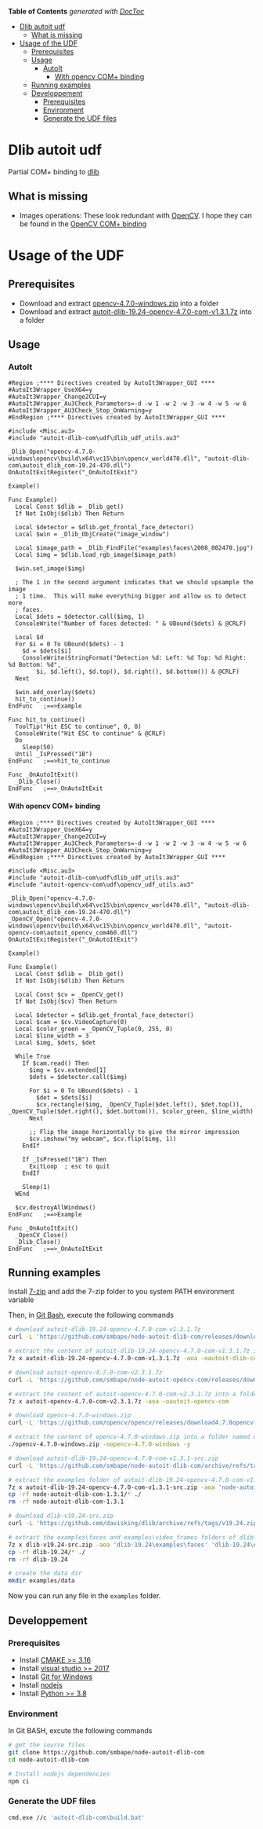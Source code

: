 <!-- START doctoc generated TOC please keep comment here to allow auto update -->
<!-- DON'T EDIT THIS SECTION, INSTEAD RE-RUN doctoc TO UPDATE -->
**Table of Contents**  *generated with [DocToc](https://github.com/thlorenz/doctoc)*

- [Dlib autoit udf](#dlib-autoit-udf)
  - [What is missing](#what-is-missing)
- [Usage of the UDF](#usage-of-the-udf)
  - [Prerequisites](#prerequisites)
  - [Usage](#usage)
    - [AutoIt](#autoit)
      - [With opencv COM+ binding](#with-opencv-com-binding)
  - [Running examples](#running-examples)
  - [Developpement](#developpement)
    - [Prerequisites](#prerequisites-1)
    - [Environment](#environment)
    - [Generate the UDF files](#generate-the-udf-files)

<!-- END doctoc generated TOC please keep comment here to allow auto update -->

# Dlib autoit udf

Partial COM+ binding to [dlib](http://dlib.net/)

## What is missing
  - Images operations: These look redundant with [OpenCV](https://opencv.org/). I hope they can be found in the [OpenCV COM+ binding](https://github.com/smbape/node-autoit-dlib-com)

# Usage of the UDF

## Prerequisites

  - Download and extract [opencv-4.7.0-windows.zip](https://sourceforge.net/projects/opencvlibrary/files4.7.0opencv-4.7.0-windows.zip/download) into a folder
  - Download and extract [autoit-dlib-19.24-opencv-4.7.0-com-v1.3.1.7z](https://github.com/smbape/node-autoit-dlib-com/releases/download/v1.3.1/autoit-dlib-19.24-opencv-4.7.0-com-v1.3.1.7z) into a folder

## Usage

### AutoIt

```autoit
#Region ;**** Directives created by AutoIt3Wrapper_GUI ****
#AutoIt3Wrapper_UseX64=y
#AutoIt3Wrapper_Change2CUI=y
#AutoIt3Wrapper_Au3Check_Parameters=-d -w 1 -w 2 -w 3 -w 4 -w 5 -w 6
#AutoIt3Wrapper_AU3Check_Stop_OnWarning=y
#EndRegion ;**** Directives created by AutoIt3Wrapper_GUI ****

#include <Misc.au3>
#include "autoit-dlib-com\udf\dlib_udf_utils.au3"

_Dlib_Open("opencv-4.7.0-windows\opencv\build\x64\vc15\bin\opencv_world470.dll", "autoit-dlib-com\autoit_dlib_com-19.24-470.dll")
OnAutoItExitRegister("_OnAutoItExit")

Example()

Func Example()
  Local Const $dlib = _Dlib_get()
  If Not IsObj($dlib) Then Return

  Local $detector = $dlib.get_frontal_face_detector()
  Local $win = _Dlib_ObjCreate("image_window")

  Local $image_path = _Dlib_FindFile("examples\faces\2008_002470.jpg")
  Local $img = $dlib.load_rgb_image($image_path)

  $win.set_image($img)

  ; The 1 in the second argument indicates that we should upsample the image
  ; 1 time.  This will make everything bigger and allow us to detect more
  ; faces.
  Local $dets = $detector.call($img, 1)
  ConsoleWrite("Number of faces detected: " & UBound($dets) & @CRLF)

  Local $d
  For $i = 0 To UBound($dets) - 1
    $d = $dets[$i]
    ConsoleWrite(StringFormat("Detection %d: Left: %d Top: %d Right: %d Bottom: %d", _
        $i, $d.left(), $d.top(), $d.right(), $d.bottom()) & @CRLF)
  Next

  $win.add_overlay($dets)
  hit_to_continue()
EndFunc   ;==>Example

Func hit_to_continue()
  ToolTip("Hit ESC to continue", 0, 0)
  ConsoleWrite("Hit ESC to continue" & @CRLF)
  Do
    Sleep(50)
  Until _IsPressed("1B")
EndFunc   ;==>hit_to_continue

Func _OnAutoItExit()
  _Dlib_Close()
EndFunc   ;==>_OnAutoItExit
```

#### With opencv COM+ binding

```autoit
#Region ;**** Directives created by AutoIt3Wrapper_GUI ****
#AutoIt3Wrapper_UseX64=y
#AutoIt3Wrapper_Change2CUI=y
#AutoIt3Wrapper_Au3Check_Parameters=-d -w 1 -w 2 -w 3 -w 4 -w 5 -w 6
#AutoIt3Wrapper_AU3Check_Stop_OnWarning=y
#EndRegion ;**** Directives created by AutoIt3Wrapper_GUI ****

#include <Misc.au3>
#include "autoit-dlib-com\udf\dlib_udf_utils.au3"
#include "autoit-opencv-com\udf\opencv_udf_utils.au3"

_Dlib_Open("opencv-4.7.0-windows\opencv\build\x64\vc15\bin\opencv_world470.dll", "autoit-dlib-com\autoit_dlib_com-19.24-470.dll")
_OpenCV_Open("opencv-4.7.0-windows\opencv\build\x64\vc15\bin\opencv_world470.dll", "autoit-opencv-com\autoit_opencv_com460.dll")
OnAutoItExitRegister("_OnAutoItExit")

Example()

Func Example()
  Local Const $dlib = _Dlib_get()
  If Not IsObj($dlib) Then Return

  Local Const $cv = _OpenCV_get()
  If Not IsObj($cv) Then Return

  Local $detector = $dlib.get_frontal_face_detector()
  Local $cam = $cv.VideoCapture(0)
  Local $color_green = _OpenCV_Tuple(0, 255, 0)
  Local $line_width = 3
  Local $img, $dets, $det

  While True
    If $cam.read() Then
      $img = $cv.extended[1]
      $dets = $detector.call($img)

      For $i = 0 To UBound($dets) - 1
        $det = $dets[$i]
        $cv.rectangle($img, _OpenCV_Tuple($det.left(), $det.top()), _OpenCV_Tuple($det.right(), $det.bottom()), $color_green, $line_width)
      Next

      ;; Flip the image horizontally to give the mirror impression
      $cv.imshow("my webcam", $cv.flip($img, 1))
    EndIf

    If _IsPressed("1B") Then
      ExitLoop  ; esc to quit
    EndIf

    Sleep(1)
  WEnd

  $cv.destroyAllWindows()
EndFunc   ;==>Example

Func _OnAutoItExit()
  _OpenCV_Close()
  _Dlib_Close()
EndFunc   ;==>_OnAutoItExit
```

## Running examples

Install [7-zip](https://www.7-zip.org/download.html) and add the 7-zip folder to you system PATH environment variable

Then, in [Git Bash](https://gitforwindows.org/), execute the following commands

```sh
# download autoit-dlib-19.24-opencv-4.7.0-com-v1.3.1.7z
curl -L 'https://github.com/smbape/node-autoit-dlib-com/releases/download/v1.3.1/autoit-dlib-19.24-opencv-4.7.0-com-v1.3.1.7z' -o autoit-dlib-19.24-opencv-4.7.0-com-v1.3.1.7z

# extract the content of autoit-dlib-19.24-opencv-4.7.0-com-v1.3.1.7z into a folder named autoit-dlib-com
7z x autoit-dlib-19.24-opencv-4.7.0-com-v1.3.1.7z -aoa -oautoit-dlib-com

# download autoit-opencv-4.7.0-com-v2.3.1.7z
curl -L 'https://github.com/smbape/node-autoit-opencv-com/releases/download/v2.3.1/autoit-opencv-4.7.0-com-v2.3.1.7z' -o autoit-opencv-4.7.0-com-v2.3.1.7z

# extract the content of autoit-opencv-4.7.0-com-v2.3.1.7z into a folder named autoit-opencv-com
7z x autoit-opencv-4.7.0-com-v2.3.1.7z -aoa -oautoit-opencv-com

# download opencv-4.7.0-windows.zip
curl -L 'https://github.com/opencv/opencv/releases/download4.7.0opencv-4.7.0-windows.zip' -o opencv-4.7.0-windows.zip

# extract the content of opencv-4.7.0-windows.zip into a folder named opencv-4.7.0-windows
./opencv-4.7.0-windows.zip -oopencv-4.7.0-windows -y

# download autoit-dlib-19.24-opencv-4.7.0-com-v1.3.1-src.zip
curl -L 'https://github.com/smbape/node-autoit-dlib-com/archive/refs/tags/v1.3.1.zip' -o autoit-dlib-19.24-opencv-4.7.0-com-v1.3.1-src.zip

# extract the examples folder of autoit-dlib-19.24-opencv-4.7.0-com-v1.3.1-src.zip
7z x autoit-dlib-19.24-opencv-4.7.0-com-v1.3.1-src.zip -aoa 'node-autoit-dlib-com-1.3.1\examples'
cp -rf node-autoit-dlib-com-1.3.1/* ./
rm -rf node-autoit-dlib-com-1.3.1

# download dlib-v19.24-src.zip
curl -L 'https://github.com/davisking/dlib/archive/refs/tags/v19.24.zip' -o dlib-v19.24-src.zip

# extract the examples\faces and examples\video_frames folders of dlib-v19.24-src.zip
7z x dlib-v19.24-src.zip -aoa 'dlib-19.24\examples\faces' 'dlib-19.24\examples\video_frames'
cp -rf dlib-19.24/* ./
rm -rf dlib-19.24

# create the data dir
mkdir examples/data
```

Now you can run any file in the `examples` folder.

## Developpement

### Prerequisites

  - Install [CMAKE >= 3.16](https://cmake.org/download/)
  - Install [visual studio >= 2017](https://visualstudio.microsoft.com/vs/community/)
  - Install [Git for Windows](https://gitforwindows.org/)
  - Install [nodejs](https://nodejs.org/en/download/)
  - Install [Python >= 3.8](https://www.python.org/downloads/)

### Environment

In Git BASH, excute the following commands

```sh
# get the source files
git clone https://github.com/smbape/node-autoit-dlib-com
cd node-autoit-dlib-com

# Install nodejs dependencies
npm ci
```

### Generate the UDF files

```sh
cmd.exe //c 'autoit-dlib-com\build.bat'
```
